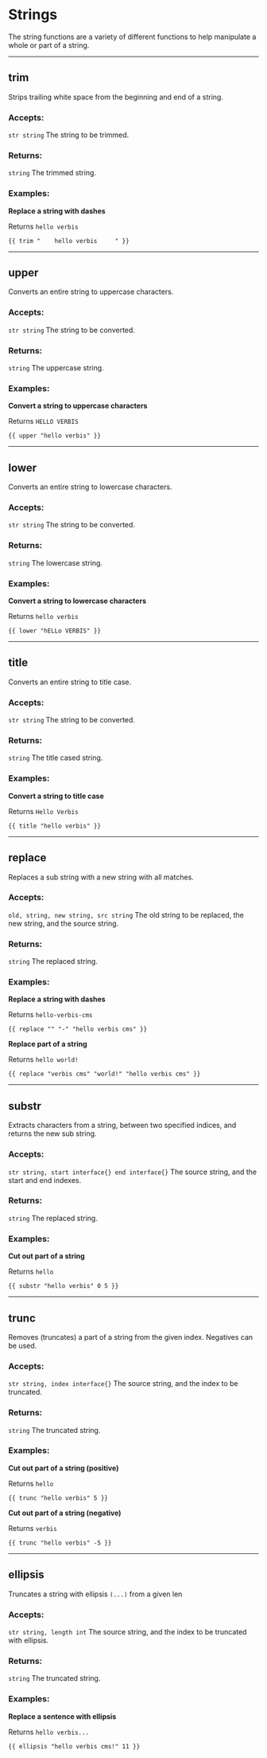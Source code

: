 # Strings

The string functions are a variety of different functions to help manipulate a whole or
part of a string.
___

## trim

Strips trailing white space from the beginning and end of a string.

### Accepts: 

`str string` The string to be trimmed.

### Returns:

`string` The trimmed string.

### Examples:

**Replace a string with dashes**

Returns `hello verbis`

```gotemplate
{{ trim "    hello verbis     " }}
```

___

## upper

Converts an entire string to uppercase characters.

### Accepts: 

`str string` The string to be converted.

### Returns:

`string` The uppercase string.

### Examples:

**Convert a string to uppercase characters**

Returns `HELLO VERBIS`

```gotemplate
{{ upper "hello verbis" }}
```

___

## lower

Converts an entire string to lowercase characters.

### Accepts: 

`str string` The string to be converted.

### Returns:

`string` The lowercase string.

### Examples:

**Convert a string to lowercase characters**

Returns `hello verbis`

```gotemplate
{{ lower "hELLo VERBIS" }}
```

___

## title

Converts an entire string to title case.

### Accepts: 

`str string` The string to be converted.

### Returns:

`string` The title cased string.

### Examples:

**Convert a string to title case**

Returns `Hello Verbis`

```gotemplate
{{ title "hello verbis" }}
```

___

## replace

Replaces a sub string with a new string with all matches.

### Accepts: 

`old, string, new string, src string` The old string to be replaced, the new string, and the source string.

### Returns:

`string` The replaced string.

### Examples:

**Replace a string with dashes**

Returns `hello-verbis-cms`

```gotemplate
{{ replace "" "-" "hello verbis cms" }}
```

**Replace part of a string**

Returns `hello world!`

```gotemplate
{{ replace "verbis cms" "world!" "hello verbis cms" }}
```

___

## substr

Extracts characters from a string, between two specified indices, and returns the new sub string.

### Accepts: 

`str string, start interface{} end interface{}` The source string, and the start and end indexes.

### Returns:

`string` The replaced string.

### Examples:

**Cut out part of a string**

Returns `hello`

```gotemplate
{{ substr "hello verbis" 0 5 }}
```

___

## trunc

Removes (truncates) a part of a string from the given index. Negatives can
be used.

### Accepts: 

`str string, index interface{}` The source string, and the index to be truncated.

### Returns:

`string` The truncated string.

### Examples:

**Cut out part of a string (positive)**

Returns `hello`

```gotemplate
{{ trunc "hello verbis" 5 }}
```

**Cut out part of a string (negative)**

Returns `verbis`

```gotemplate
{{ trunc "hello verbis" -5 }}
```

___

## ellipsis

Truncates a string with ellipsis `(...)` from a given len

### Accepts: 

`str string, length int` The source string, and the index to be truncated with ellipsis.

### Returns:

`string` The truncated string.

### Examples:

**Replace a sentence with ellipsis**

Returns `hello verbis...`

```gotemplate
{{ ellipsis "hello verbis cms!" 11 }}
```
```
